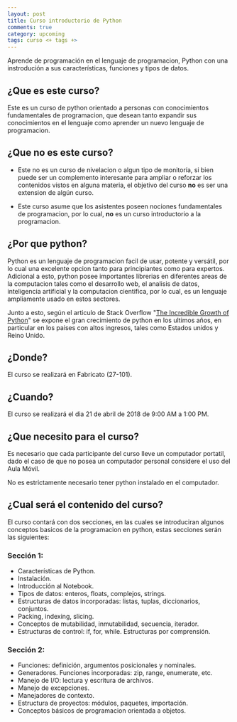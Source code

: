 ```yaml
---
layout: post
title: Curso introductorio de Python
comments: true
category: upcoming
tags: curso <+ tags +>
---
```

Aprende de programación en el lenguaje de programacion, Python con una
instrodución a sus características, funciones y tipos de datos.

## ¿Que es este curso?
Este es un curso de python orientado a personas con conocimientos fundamentales
de programacion, que desean tanto expandir sus conocimientos en el lenguaje como
aprender un nuevo lenguaje de programacion.

## ¿Que **no** es este curso?
  * Este no es un curso de nivelacion o algun tipo de monitoría, si bien
  puede  ser un complemento interesante para ampliar o reforzar los
  contenidos vistos en alguna materia, el objetivo del curso **no** es
  ser una extension de algún curso.

  * Este curso asume que los asistentes poseen nociones fundamentales de
  programacion, por lo cual, **no** es un curso introductorio a la
  programacion.

## ¿Por que python?
Python es un lenguaje de programacion facil de usar, potente y versátil, por lo
cual una excelente opcion tanto para principiantes como para expertos. Adicional
a esto, python posee importantes librerias en diferentes areas de la computacion
tales como el desarrollo web, el analisis de datos, inteligencia artificial
y la computacion cientifica, por lo cual, es un lenguaje ampliamente usado
en estos sectores.

Junto a esto, según el articulo de Stack Overflow "[The Incredible Growth of Python](https://stackoverflow.blog/2017/09/06/incredible-growth-python/)"
se expone el gran crecimiento de python en los ultimos años, en particular en
los paises con altos ingresos, tales como Estados unidos y Reino Unido.

## ¿Donde?
El curso se realizará en Fabricato (27-101).

## ¿Cuando?
El curso se realizará el dia 21 de abril de 2018 de 9:00 AM a 1:00 PM.

## ¿Que necesito para el curso?
Es necesario que cada participante del curso lleve un computador portatil,
dado el caso de que no posea un computador personal considere el uso del
Aula Móvil.

No es estrictamente necesario tener python instalado en el computador.


## ¿Cual será el contenido del curso?
El curso contará con dos secciones, en las cuales se introduciran algunos
conceptos basicos de la programacion en python, estas secciones serán las
siguientes:
### Sección 1:
  * Características de Python.
  * Instalación.
  * Introducción al Notebook.
  * Tipos de datos: enteros, floats, complejos, strings.
  * Estructuras de datos incorporadas: listas, tuplas, diccionarios, conjuntos.
  * Packing, indexing, slicing.
  * Conceptos de mutabilidad, inmutabilidad, secuencia, iterador.
  * Estructuras de control: if, for, while. Estructuras por comprensión.

### Sección 2:
  * Funciones: definición, argumentos posicionales y nominales.
  * Generadores. Funciones incorporadas: zip, range, enumerate, etc.
  * Manejo de I/O: lectura y escritura de archivos.
  * Manejo de excepciones.
  * Manejadores de contexto.
  * Estructura de proyectos: módulos, paquetes, importación.
  * Conceptos básicos de programacion orientada a objetos.
